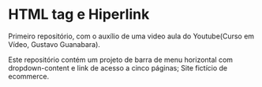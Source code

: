 # HTML tag <a> e Hiperlink
 Primeiro repositório, com o auxílio de uma video aula do Youtube(Curso em Vídeo, Gustavo Guanabara).
 
 Este repositório contém um projeto de barra de menu horizontal com dropdown-content e link de acesso a cinco páginas;
 Site fictício de ecommerce.
